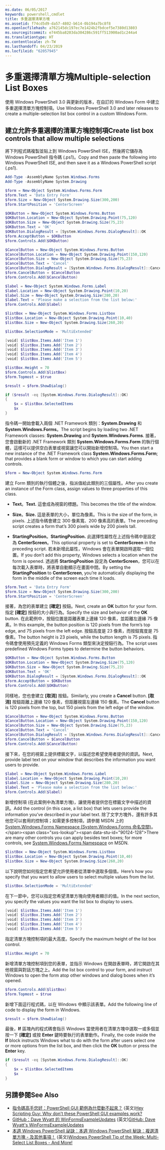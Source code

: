 ```yaml
---
ms.date: 06/05/2017
keywords: powershell,cmdlet
title: 多重選擇清單方塊
ms.assetid: f74cd5d9-da57-4802-b614-0b194a7bc8f8
ms.openlocfilehash: a762145dc197ec7e1424b2fbdcef5e7380d13803
ms.sourcegitcommit: e7445ba8203da304286c591ff513900ad1c244a4
ms.translationtype: HT
ms.contentlocale: zh-TW
ms.lasthandoff: 04/23/2019
ms.locfileid: "62057945"
---
```

# <a name="multiple-selection-list-boxes"></a><span data-ttu-id="90124-103">多重選擇清單方塊</span><span class="sxs-lookup"><span data-stu-id="90124-103">Multiple-selection List Boxes</span></span>

<span data-ttu-id="90124-104">使用 Windows PowerShell 3.0 與更新的版本，在自訂的 Windows Form 中建立多重選擇清單方塊控制項。</span><span class="sxs-lookup"><span data-stu-id="90124-104">Use Windows PowerShell 3.0 and later releases to create a multiple-selection list box control in a custom Windows Form.</span></span>

## <a name="create-list-box-controls-that-allow-multiple-selections"></a><span data-ttu-id="90124-105">建立允許多重選擇的清單方塊控制項</span><span class="sxs-lookup"><span data-stu-id="90124-105">Create list box controls that allow multiple selections</span></span>

<span data-ttu-id="90124-106">將下列程式碼複製並貼上到 Windows PowerShell ISE，然後將它儲存為 Windows PowerShell 指令碼 (.ps1)。</span><span class="sxs-lookup"><span data-stu-id="90124-106">Copy and then paste the following into Windows PowerShell ISE, and then save it as a Windows PowerShell script (.ps1).</span></span>

```powershell
Add-Type -AssemblyName System.Windows.Forms
Add-Type -AssemblyName System.Drawing

$form = New-Object System.Windows.Forms.Form
$form.Text = 'Data Entry Form'
$form.Size = New-Object System.Drawing.Size(300,200)
$form.StartPosition = 'CenterScreen'

$OKButton = New-Object System.Windows.Forms.Button
$OKButton.Location = New-Object System.Drawing.Point(75,120)
$OKButton.Size = New-Object System.Drawing.Size(75,23)
$OKButton.Text = 'OK'
$OKButton.DialogResult = [System.Windows.Forms.DialogResult]::OK
$form.AcceptButton = $OKButton
$form.Controls.Add($OKButton)

$CancelButton = New-Object System.Windows.Forms.Button
$CancelButton.Location = New-Object System.Drawing.Point(150,120)
$CancelButton.Size = New-Object System.Drawing.Size(75,23)
$CancelButton.Text = 'Cancel'
$CancelButton.DialogResult = [System.Windows.Forms.DialogResult]::Cancel
$form.CancelButton = $CancelButton
$form.Controls.Add($CancelButton)

$label = New-Object System.Windows.Forms.Label
$label.Location = New-Object System.Drawing.Point(10,20)
$label.Size = New-Object System.Drawing.Size(280,20)
$label.Text = 'Please make a selection from the list below:'
$form.Controls.Add($label)

$listBox = New-Object System.Windows.Forms.Listbox
$listBox.Location = New-Object System.Drawing.Point(10,40)
$listBox.Size = New-Object System.Drawing.Size(260,20)

$listBox.SelectionMode = 'MultiExtended'

[void] $listBox.Items.Add('Item 1')
[void] $listBox.Items.Add('Item 2')
[void] $listBox.Items.Add('Item 3')
[void] $listBox.Items.Add('Item 4')
[void] $listBox.Items.Add('Item 5')

$listBox.Height = 70
$form.Controls.Add($listBox)
$form.Topmost = $true

$result = $form.ShowDialog()

if ($result -eq [System.Windows.Forms.DialogResult]::OK)
{
    $x = $listBox.SelectedItems
    $x
}
```

<span data-ttu-id="90124-107">指令碼一開始會載入兩個 .NET Framework 類別：**System.Drawing** 和 **System.Windows.Forms**。</span><span class="sxs-lookup"><span data-stu-id="90124-107">The script begins by loading two .NET Framework classes: **System.Drawing** and **System.Windows.Forms**.</span></span> <span data-ttu-id="90124-108">接著，您會啟動新的 .NET Framework 類別 **System.Windows.Forms.Form** 的執行個體，這樣可以提供空白表單或視窗讓您可以開始新增控制項。</span><span class="sxs-lookup"><span data-stu-id="90124-108">You then start a new instance of the .NET Framework class **System.Windows.Forms.Form**; that provides a blank form or window to which you can start adding controls.</span></span>

```powershell
$form = New-Object System.Windows.Forms.Form
```

<span data-ttu-id="90124-109">建立 Form 類別的執行個體之後，指派值給此類別的三個屬性。</span><span class="sxs-lookup"><span data-stu-id="90124-109">After you create an instance of the Form class, assign values to three properties of this class.</span></span>

- <span data-ttu-id="90124-110">**Text**。</span><span class="sxs-lookup"><span data-stu-id="90124-110">**Text.**</span></span> <span data-ttu-id="90124-111">這會成為視窗的標題。</span><span class="sxs-lookup"><span data-stu-id="90124-111">This becomes the title of the window.</span></span>

- <span data-ttu-id="90124-112">**Size**。</span><span class="sxs-lookup"><span data-stu-id="90124-112">**Size.**</span></span> <span data-ttu-id="90124-113">這是表單的大小，單位為像素。</span><span class="sxs-lookup"><span data-stu-id="90124-113">This is the size of the form, in pixels.</span></span> <span data-ttu-id="90124-114">上述指令碼會建立 300 像素寬、200 像素高的表單。</span><span class="sxs-lookup"><span data-stu-id="90124-114">The preceding script creates a form that’s 300 pixels wide by 200 pixels tall.</span></span>

- <span data-ttu-id="90124-115">**StartingPosition**。</span><span class="sxs-lookup"><span data-stu-id="90124-115">**StartingPosition.**</span></span> <span data-ttu-id="90124-116">此選擇性屬性在上述指令碼中是設定為 **CenterScreen**。</span><span class="sxs-lookup"><span data-stu-id="90124-116">This optional property is set to **CenterScreen** in the preceding script.</span></span> <span data-ttu-id="90124-117">若未新增此屬性，Windows 會在表單開啟時選取一個位置。</span><span class="sxs-lookup"><span data-stu-id="90124-117">If you don’t add this property, Windows selects a location when the form is opened.</span></span> <span data-ttu-id="90124-118">透過將 **StartingPosition** 設定為 **CenterScreen**，您可以在每次載入表單時，將表單自動顯示在畫面中間。</span><span class="sxs-lookup"><span data-stu-id="90124-118">By setting the **StartingPosition** to **CenterScreen**, you’re automatically displaying the form in the middle of the screen each time it loads.</span></span>

```powershell
$form.Text = 'Data Entry Form'
$form.Size = New-Object System.Drawing.Size(300,200)
$form.StartPosition = 'CenterScreen'
```

<span data-ttu-id="90124-119">接著，為您的表單建立 **[確定]** 按鈕。</span><span class="sxs-lookup"><span data-stu-id="90124-119">Next, create an **OK** button for your form.</span></span> <span data-ttu-id="90124-120">指定 **[確定]** 按鈕的大小與行為。</span><span class="sxs-lookup"><span data-stu-id="90124-120">Specify the size and behavior of the **OK** button.</span></span> <span data-ttu-id="90124-121">在此範例中，按鈕位置是距離表單上邊緣 120 像素，並距離左邊緣 75 像素。</span><span class="sxs-lookup"><span data-stu-id="90124-121">In this example, the button position is 120 pixels from the form’s top edge, and 75 pixels from the left edge.</span></span> <span data-ttu-id="90124-122">按鈕高度是 23 像素，而按鈕寬度是 75 像素。</span><span class="sxs-lookup"><span data-stu-id="90124-122">The button height is 23 pixels, while the button length is 75 pixels.</span></span> <span data-ttu-id="90124-123">指令碼會使用預先定義的 Windows Forms 類型來決定按鈕行為。</span><span class="sxs-lookup"><span data-stu-id="90124-123">The script uses predefined Windows Forms types to determine the button behaviors.</span></span>

```powershell
$OKButton = New-Object System.Windows.Forms.Button
$OKButton.Location = New-Object System.Drawing.Size(75,120)
$OKButton.Size = New-Object System.Drawing.Size(75,23)
$OKButton.Text = 'OK'
$OKButton.DialogResult = [System.Windows.Forms.DialogResult]::OK
$form.AcceptButton = $OKButton
$form.Controls.Add($OKButton)
```

<span data-ttu-id="90124-124">同樣地，您也會建立 **[取消]** 按鈕。</span><span class="sxs-lookup"><span data-stu-id="90124-124">Similarly, you create a **Cancel** button.</span></span> <span data-ttu-id="90124-125">**[取消]** 按鈕距離上邊緣 120 像素，但距離視窗左邊緣 150 像素。</span><span class="sxs-lookup"><span data-stu-id="90124-125">The **Cancel** button is 120 pixels from the top, but 150 pixels from the left edge of the window.</span></span>

```powershell
$CancelButton = New-Object System.Windows.Forms.Button
$CancelButton.Location = New-Object System.Drawing.Point(150,120)
$CancelButton.Size = New-Object System.Drawing.Size(75,23)
$CancelButton.Text = 'Cancel'
$CancelButton.DialogResult = [System.Windows.Forms.DialogResult]::Cancel
$form.CancelButton = $CancelButton
$form.Controls.Add($CancelButton)
```

<span data-ttu-id="90124-126">接下來，在您的視窗上提供標籤文字，以描述您希望使用者提供的資訊。</span><span class="sxs-lookup"><span data-stu-id="90124-126">Next, provide label text on your window that describes the information you want users to provide.</span></span>

```powershell
$label = New-Object System.Windows.Forms.Label
$label.Location = New-Object System.Drawing.Point(10,20)
$label.Size = New-Object System.Drawing.Size(280,20)
$label.Text = 'Please make a selection from the list below:'
$form.Controls.Add($label)
```

<span data-ttu-id="90124-127">新增控制項 (在此案例中為清單方塊)，讓使用者提供您在標籤文字中描述的資訊。</span><span class="sxs-lookup"><span data-stu-id="90124-127">Add the control (in this case, a list box) that lets users provide the information you’ve described in your label text.</span></span> <span data-ttu-id="90124-128">除了文字方塊外，還有許多其他您可以套用的控制項；如需更多控制項，請參閱 MSDN 上的 [System.Windows.Forms Namespace (System.Windows.Forms 命名空間)](https://msdn.microsoft.com/library/k50ex0x9(v=vs.110).aspx)。</span><span class="sxs-lookup"><span data-stu-id="90124-128">There are many other controls you can apply besides text boxes; for more controls, see [System.Windows.Forms Namespace](https://msdn.microsoft.com/library/k50ex0x9(v=vs.110).aspx) on MSDN.</span></span>

```powershell
$listBox = New-Object System.Windows.Forms.Listbox
$listBox.Location = New-Object System.Drawing.Point(10,40)
$listBox.Size = New-Object System.Drawing.Size(260,20)
```

<span data-ttu-id="90124-129">以下說明您如何指定您希望允許使用者從清單中選取多個值。</span><span class="sxs-lookup"><span data-stu-id="90124-129">Here’s how you specify that you want to allow users to select multiple values from the list.</span></span>

```powershell
$listBox.SelectionMode = 'MultiExtended'
```

<span data-ttu-id="90124-130">在下一節中，您可以指定您希望清單方塊向使用者顯示的值。</span><span class="sxs-lookup"><span data-stu-id="90124-130">In the next section, you specify the values you want the list box to display to users.</span></span>

```powershell
[void] $listBox.Items.Add('Item 1')
[void] $listBox.Items.Add('Item 2')
[void] $listBox.Items.Add('Item 3')
[void] $listBox.Items.Add('Item 4')
[void] $listBox.Items.Add('Item 5')
```

<span data-ttu-id="90124-131">指定清單方塊控制項的最大高度。</span><span class="sxs-lookup"><span data-stu-id="90124-131">Specify the maximum height of the list box control.</span></span>

```powershell
$listBox.Height = 70
```

<span data-ttu-id="90124-132">新增清單方塊控制項到您的表單，並指示 Windows 在開啟表單時，將它開啟在其他視窗與對話方塊之上。</span><span class="sxs-lookup"><span data-stu-id="90124-132">Add the list box control to your form, and instruct Windows to open the form atop other windows and dialog boxes when it’s opened.</span></span>

```powershell
$form.Controls.Add($listBox)
$form.Topmost = $true
```

<span data-ttu-id="90124-133">新增下面這行程式碼，以在 Windows 中顯示該表單。</span><span class="sxs-lookup"><span data-stu-id="90124-133">Add the following line of code to display the form in Windows.</span></span>

```powershell
$result = $form.ShowDialog()
```

<span data-ttu-id="90124-134">最後，**If** 區塊內的程式碼會指示 Windows 當使用者在清單方塊中選取一或多個並按一下 **[確定]** 或按 **Enter** 鍵時要執行的表單動作。</span><span class="sxs-lookup"><span data-stu-id="90124-134">Finally, the code inside the **If** block instructs Windows what to do with the form after users select one or more options from the list box, and then click the **OK** button or press the **Enter** key.</span></span>

```powershell
if ($result -eq [System.Windows.Forms.DialogResult]::OK)
{
    $x = $listBox.SelectedItems
    $x
}
```

## <a name="see-also"></a><span data-ttu-id="90124-135">另請參閱</span><span class="sxs-lookup"><span data-stu-id="90124-135">See Also</span></span>

- <span data-ttu-id="90124-136">[指令碼高手您好：PowerShell GUI 範例為什麼動不起來？](https://go.microsoft.com/fwlink/?LinkId=506644) \(英文\)</span><span class="sxs-lookup"><span data-stu-id="90124-136">[Hey Scripting Guy:  Why don’t these PowerShell GUI examples work?](https://go.microsoft.com/fwlink/?LinkId=506644)</span></span>
- <span data-ttu-id="90124-137">[GitHub：Dave Wyatt 的 WinFormsExampleUpdates](https://github.com/dlwyatt/WinFormsExampleUpdates) \(英文\)</span><span class="sxs-lookup"><span data-stu-id="90124-137">[GitHub: Dave Wyatt's WinFormsExampleUpdates](https://github.com/dlwyatt/WinFormsExampleUpdates)</span></span>
- <span data-ttu-id="90124-138">[本週 Windows PowerShell 祕訣︰本週 Windows PowerShell 秘訣︰複選清單方塊 - 及其他事項！](https://technet.microsoft.com/library/ff730950.aspx) \(英文\)</span><span class="sxs-lookup"><span data-stu-id="90124-138">[Windows PowerShell Tip of the Week:  Multi-Select List Boxes - And More!](https://technet.microsoft.com/library/ff730950.aspx)</span></span>